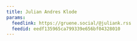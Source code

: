 ```yaml
---
title: Julian Andres Klode
params:
  feedlink: https://gruene.social/@juliank.rss
  feedid: eedf135965ca799339e656bf04328010
---
```

